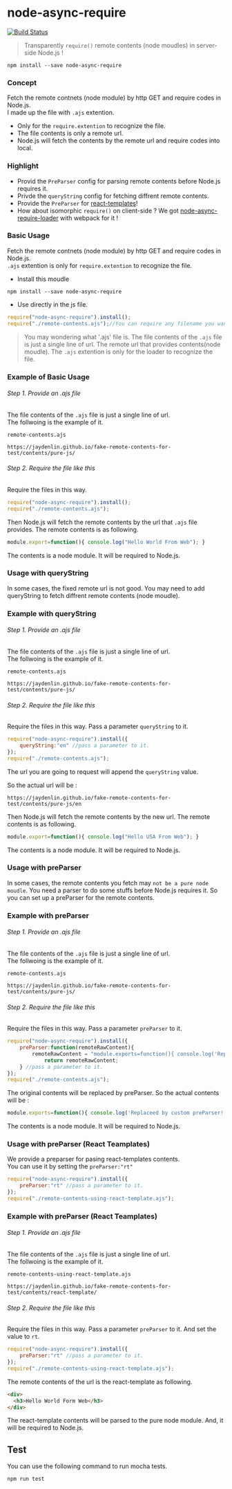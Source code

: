 # node-async-require

[![Build Status](https://travis-ci.org/jaydenlin/node-async-require.svg?branch=master)](https://travis-ci.org/jaydenlin/node-async-require)

> Transparently `require()` remote contents (node moudles) in server-side Node.js !
 
```
npm install --save node-async-require
```

### Concept
Fetch the remote contnets (node module) by http GET and require codes in Node.js.   
I made up the file with `.ajs` extention.
* Only for the `require.extention` to recognize the file.
* The file contents is only a remote url.
* Node.js will fetch the contents by the remote url and require codes into local.

### Highlight
* Provid the `PreParser` config for parsing remote contents before Node.js requires it.
* Privde the `queryString` config for fetching diffrent remote contents.
* Provide the `PreParser` for [react-templates](http://wix.github.io/react-templates)!
* How about isomorphic `require()` on client-side ? We got [node-async-require-loader](https://github.com/jaydenlin/node-async-require-loader) with webpack for it ! 

### Basic Usage

Fetch the remote contnets (node module) by http GET and require codes in Node.js.  
`.ajs` extention is only for `require.extention` to recognize the file.  

* Install this moudle
```
npm install --save node-async-require
```

* Use directly in the js file. 
```js
require("node-async-require").install();
require("./remote-contents.ajs");//You can require any filename you want with .ajs extention
```

> You may wondering what '.ajs' file is. The file contents of the `.ajs` file is just a single line of url. The remote url that provides contents(node moudle). The `.ajs` extention is only for the loader to recognize the file.
   
### Example of Basic Usage

###### Step 1. Provide an .ajs file

The file contents of the `.ajs` file is just a single line of url.      
The follwoing is the example of it.   
   
`remote-contents.ajs`
```
https://jaydenlin.github.io/fake-remote-contents-for-test/contents/pure-js/
```

######  Step 2. Require the file like this

Require the files in this way.

```js
require("node-async-require").install();
require("./remote-contents.ajs");
```
   
Then Node.js will fetch the remote contents by the url that `.ajs` file provides.
The remote contents is as following.

```js
module.export=function(){ console.log("Hello World From Web"); }
```
The contents is a node module. It will be required to Node.js.


### Usage with queryString

In some cases, the fixed remote url is not good. You may need to add queryString to fetch diffrent remote contents (node moudle).  

### Example with queryString

###### Step 1. Provide an .ajs file

The file contents of the `.ajs` file is just a single line of url.      
The follwoing is the example of it.   
   
`remote-contents.ajs`
```
https://jaydenlin.github.io/fake-remote-contents-for-test/contents/pure-js/
```

######  Step 2. Require the file like this

Require the files in this way. Pass a parameter `queryString` to it.

```js
require("node-async-require").install({
	queryString:"en" //pass a parameter to it.
});
require("./remote-contents.ajs");
```

The url you are going to request will append the `queryString` value.

So the actual url will be :
```
https://jaydenlin.github.io/fake-remote-contents-for-test/contents/pure-js/en
```
   
Then Node.js will fetch the remote contents by the new url.
The remote contents is as following.

```js
module.export=function(){ console.log("Hello USA From Web"); }
```
The contents is a node module. It will be required to Node.js.


### Usage with preParser

In some cases, the remote contents you fetch may `not be a pure node moudle`. You need a parser to do some stuffs before Node.js requires it. So you can set up a preParser for the remote contents.

### Example with preParser

###### Step 1. Provide an .ajs file

The file contents of the `.ajs` file is just a single line of url.      
The follwoing is the example of it.   
   
`remote-contents.ajs`
```
https://jaydenlin.github.io/fake-remote-contents-for-test/contents/pure-js/
```

######  Step 2. Require the file like this

Require the files in this way. Pass a parameter `preParser` to it.

```js
require("node-async-require").install({
	preParser:function(remoteRawContent){
		remoteRawContent = "module.exports=function(){ console.log('Replaceed by custom preParser!');}";
            return remoteRawContent;
	} //pass a parameter to it.
});
require("./remote-contents.ajs");
```

The original contents will be replaced by preParser.
So the actual contents will be :
```js
module.exports=function(){ console.log('Replaceed by custom preParser!');}
```
The contents is a node module. It will be required to Node.js.


### Usage with preParser (React Teamplates)

We provide a preparser for pasing react-templates contents.   
You can use it by setting the `preParser:"rt"`  

```js
require("node-async-require").install({
	preParser:"rt" //pass a parameter to it.
});
require("./remote-contents-using-react-template.ajs");
```


### Example with preParser (React Teamplates)

###### Step 1. Provide an .ajs file

The file contents of the `.ajs` file is just a single line of url.      
The follwoing is the example of it.   
   
`remote-contents-using-react-template.ajs`
```
https://jaydenlin.github.io/fake-remote-contents-for-test/contents/react-template/
```

######  Step 2. Require the file like this

Require the files in this way. Pass a parameter `preParser` to it.
And set the value to `rt`.

```js
require("node-async-require").install({
	preParser:"rt" //pass a parameter to it.
});
require("./remote-contents-using-react-template.ajs");
```

The remote contents of the url is the react-template as following.  
```html
<div>
  <h3>Hello World Form Web</h3>
</div>
```

The react-template contents will be parsed to the pure node module.
And, it will be required to Node.js.


## Test

You can use the following command to run mocha tests.

```
npm run test
```

